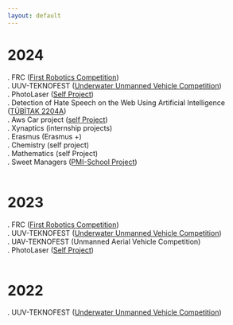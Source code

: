 ```yaml
---
layout: default
---
```


# 2024
. FRC ([First Robotics Competition](/projects/frc)) <br>
. UUV-TEKNOFEST ([Underwater Unmanned Vehicle Competition](/projects/uuv)) <br>
. PhotoLaser ([Self Project](/projects/photolaser)) <br>
. Detection of Hate Speech on the Web Using Artificial Intelligence ([TÜBİTAK 2204A](/projects/hate_speech_detection)) <br>
. Aws Car project ([self Project](/projects/aws_car))<br>
. Xynaptics (internship projects)<br>
. Erasmus (Erasmus +) <br>
. Chemistry (self project) <br>
. Mathematics (self Project)<br>
. Sweet Managers ([PMI-School Project](/projects/pmi)) <br>
<br>
# 2023
. FRC ([First Robotics Competition](/projects/frc)) <br>
. UUV-TEKNOFEST ([Underwater Unmanned Vehicle Competition](/projects/uuv)) <br>
. UAV-TEKNOFEST (Unmanned Aerial Vehicle Competition) <br>
. PhotoLaser ([Self Project](/projects/photolaser)) <br>
<br>
# 2022
. UUV-TEKNOFEST ([Underwater Unmanned Vehicle Competition](/projects/uuv)) <br>